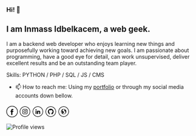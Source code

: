 ### Hi! 👋
## I am Inmass Idbelkacem, a web geek.

I am a backend web developer who enjoys learning new things and purposefully working toward achieving new goals.
I am passionate about programming, have a good eye for detail, can work unsupervised, deliver excellent results and be an outstanding team player.

Skills: PYTHON / PHP / SQL / JS / CMS

- 📫 How to reach me: Using my [portfolio](https://www.iinmass.com) or through my social media accounts down bellow.

####

<a href="https://www.facebook.com/inmass.idbelkacem/" target="_blank"><img src="https://github.com/inmass/inmass/blob/main/fb.png" alt="Facebook" width="30"></a>
<a href="https://www.instagram.com/iinmass/" target="_blank"><img src="https://github.com/inmass/inmass/blob/main/ig.png" alt="Instagram" width="30"></a>
<a href="https://www.linkedin.com/in/iinmass/" target="_blank"><img src="https://github.com/inmass/inmass/blob/main/in.png" alt="LinkedIn" width="30"></a>
<a href="https://github.com/inmass" target="_blank"><img src="https://github.com/inmass/inmass/blob/main/git.png" alt="GitHub" width="30"></a>
<a href="https://www.iinmass.com" target="_blank"><img src="https://github.com/inmass/inmass/blob/main/www.png" alt="Website" width="30"></a>

![Profile views](https://gpvc.arturio.dev/inmass)


